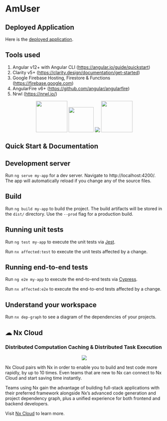 

# AmUser

## Deployed Application
Here is the [deployed application](https://amusers-a8e3d.web.app/).

## Tools used

1. Angular v12+ with Angular CLI (https://angular.io/guide/quickstart)
1. Clarity v5+ (https://clarity.design/documentation/get-started)
1. Google Firebase Hosting, Firestore & Functions (https://firebase.google.com)
1. AngularFire v6+ (https://github.com/angular/angularfire)
1. Nrwl (https://nrwl.io/)

<p style="text-align:center">
  <img src="https://upload.wikimedia.org/wikipedia/commons/c/cf/Angular_full_color_logo.svg" width="100">
  <img src="https://clarity.design/images/clarity-logo.svg" width="80">
  <img src="https://upload.wikimedia.org/wikipedia/commons/thumb/b/bd/Firebase_Logo.png/320px-Firebase_Logo.png">
  <img src="https://raw.githubusercontent.com/nrwl/nx/master/images/nx-logo.png" width="100">
</p>

## Quick Start & Documentation

## Development server

Run `ng serve my-app` for a dev server. Navigate to http://localhost:4200/. The app will automatically reload if you change any of the source files.

## Build

Run `ng build my-app` to build the project. The build artifacts will be stored in the `dist/` directory. Use the `--prod` flag for a production build.

## Running unit tests

Run `ng test my-app` to execute the unit tests via [Jest](https://jestjs.io).

Run `nx affected:test` to execute the unit tests affected by a change.

## Running end-to-end tests

Run `ng e2e my-app` to execute the end-to-end tests via [Cypress](https://www.cypress.io).

Run `nx affected:e2e` to execute the end-to-end tests affected by a change.

## Understand your workspace

Run `nx dep-graph` to see a diagram of the dependencies of your projects.

## ☁ Nx Cloud

### Distributed Computation Caching & Distributed Task Execution

<p style="text-align: center;"><img src="https://raw.githubusercontent.com/nrwl/nx/master/images/nx-cloud-card.png"></p>

Nx Cloud pairs with Nx in order to enable you to build and test code more rapidly, by up to 10 times. Even teams that are new to Nx can connect to Nx Cloud and start saving time instantly.

Teams using Nx gain the advantage of building full-stack applications with their preferred framework alongside Nx’s advanced code generation and project dependency graph, plus a unified experience for both frontend and backend developers.

Visit [Nx Cloud](https://nx.app/) to learn more.
